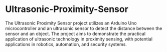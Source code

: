 # Ultrasonic-Proximity-Sensor

The Ultrasonic Proximity Sensor project utilizes an Arduino Uno microcontroller and an ultrasonic sensor to detect the distance between the sensor and an object. The project aims to demonstrate the practical application of ultrasonic technology in proximity sensing, with potential applications in robotics, automation, and security systems.

